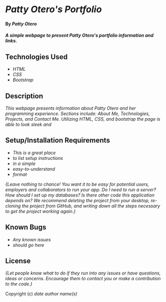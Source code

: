 # _Patty Otero's Portfolio_

#### By _**Patty Otero**_

#### _A simple webpage to present Patty Otero's portfolio information and links._

## Technologies Used

* _HTML_
* _CSS_
* _Bootstrap_

## Description

_This webpage presents information about Patty Otero and her programming experience. Sections include: About Me, Technologies, Projects, and Contact Me. Utilizing HTML, CSS, and bootstrap the page is able to look sleek and_

## Setup/Installation Requirements

* _This is a great place_
* _to list setup instructions_
* _in a simple_
* _easy-to-understand_
* _format_

_{Leave nothing to chance! You want it to be easy for potential users, employers and collaborators to run your app. Do I need to run a server? How should I set up my databases? Is there other code this application depends on? We recommend deleting the project from your desktop, re-cloning the project from GitHub, and writing down all the steps necessary to get the project working again.}_

## Known Bugs

* _Any known issues_
* _should go here_

## License

_{Let people know what to do if they run into any issues or have questions, ideas or concerns.  Encourage them to contact you or make a contribution to the code.}_

Copyright (c) _date_ _author name(s)_